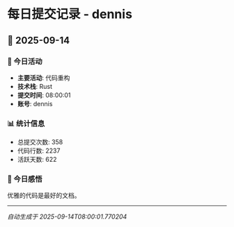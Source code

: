 # 每日提交记录 - dennis

## 📅 2025-09-14

### 🎯 今日活动
- **主要活动**: 代码重构
- **技术栈**: Rust
- **提交时间**: 08:00:01
- **账号**: dennis

### 📊 统计信息
- 总提交次数: 358
- 代码行数: 2237
- 活跃天数: 622

### 💭 今日感悟
优雅的代码是最好的文档。

---
*自动生成于 2025-09-14T08:00:01.770204*
